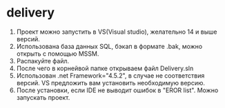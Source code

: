 # delivery #
1. Проект можно запустить в VS(Visual studio), желательно 14 и выше версий.
2. Использована база данных SQL, бэкап в формате .bak, можно открыть с помощью MSSM.
3. Распакуйте файл. 
4. После чего в корнейвой папке открываем файл Delivery.sln
5. Использован .net Framework="4.5.2", в случае не соответствия версий. VS предложить вам установить необходимую версию.
6. После установки, если IDE не выводит ошибок в "EROR list". Можно запускать проект.
